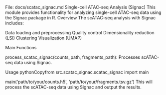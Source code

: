 File: docs/scatac_signac.md
Single-cell ATAC-seq Analysis (Signac)
This module provides functionality for analyzing single-cell ATAC-seq data using the Signac package in R.
Overview
The scATAC-seq analysis with Signac includes:

Data loading and preprocessing
Quality control
Dimensionality reduction (LSI)
Clustering
Visualization (UMAP)

Main Functions

process_scatac_signac(counts_path, fragments_path): Processes scATAC-seq data using Signac.

Usage
pythonCopyfrom src.scatac_signac.scatac_signac import main

main('path/to/your/counts.h5', 'path/to/your/fragments.tsv.gz')
This will process the scATAC-seq data using Signac and output the results.
